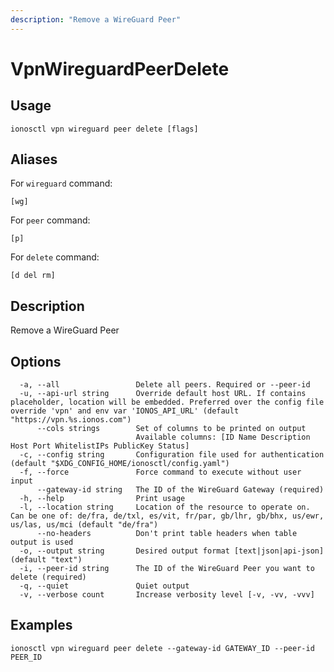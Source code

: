 ```yaml
---
description: "Remove a WireGuard Peer"
---
```


# VpnWireguardPeerDelete

## Usage

```text
ionosctl vpn wireguard peer delete [flags]
```

## Aliases

For `wireguard` command:

```text
[wg]
```

For `peer` command:

```text
[p]
```

For `delete` command:

```text
[d del rm]
```

## Description

Remove a WireGuard Peer

## Options

```text
  -a, --all                 Delete all peers. Required or --peer-id
  -u, --api-url string      Override default host URL. If contains placeholder, location will be embedded. Preferred over the config file override 'vpn' and env var 'IONOS_API_URL' (default "https://vpn.%s.ionos.com")
      --cols strings        Set of columns to be printed on output 
                            Available columns: [ID Name Description Host Port WhitelistIPs PublicKey Status]
  -c, --config string       Configuration file used for authentication (default "$XDG_CONFIG_HOME/ionosctl/config.yaml")
  -f, --force               Force command to execute without user input
      --gateway-id string   The ID of the WireGuard Gateway (required)
  -h, --help                Print usage
  -l, --location string     Location of the resource to operate on. Can be one of: de/fra, de/txl, es/vit, fr/par, gb/lhr, gb/bhx, us/ewr, us/las, us/mci (default "de/fra")
      --no-headers          Don't print table headers when table output is used
  -o, --output string       Desired output format [text|json|api-json] (default "text")
  -i, --peer-id string      The ID of the WireGuard Peer you want to delete (required)
  -q, --quiet               Quiet output
  -v, --verbose count       Increase verbosity level [-v, -vv, -vvv]
```

## Examples

```text
ionosctl vpn wireguard peer delete --gateway-id GATEWAY_ID --peer-id PEER_ID 
```

